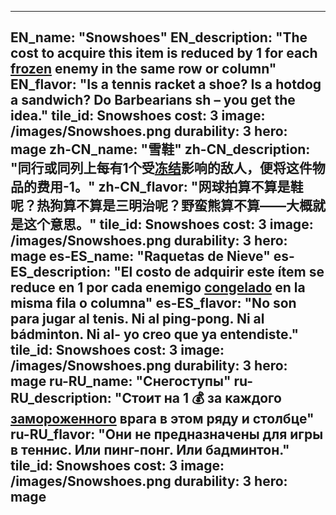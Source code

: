 ---

EN_name: "Snowshoes"
EN_description: "The cost to acquire this item is reduced by 1 for each <u>frozen</u> enemy in the same row or column"
EN_flavor: "Is a tennis racket a shoe? Is a hotdog a sandwich? Do Barbearians sh – you get the idea."
tile_id: Snowshoes
cost: 3
image: /images/Snowshoes.png
durability: 3
hero: mage
zh-CN_name: "雪鞋"
zh-CN_description: "同行或同列上每有1个受<u>冻结</u>影响的敌人，便将这件物品的费用-1。"
zh-CN_flavor: "网球拍算不算是鞋呢？热狗算不算是三明治呢？野蛮熊算不算——大概就是这个意思。"
tile_id: Snowshoes
cost: 3
image: /images/Snowshoes.png
durability: 3
hero: mage
es-ES_name: "Raquetas de Nieve"
es-ES_description: "El costo de adquirir este ítem se reduce en 1 por cada enemigo <u>congelado</u> en la misma fila o columna"
es-ES_flavor: "No son para jugar al tenis. Ni al ping-pong. Ni al bádminton. Ni al- yo creo que ya entendiste."
tile_id: Snowshoes
cost: 3
image: /images/Snowshoes.png
durability: 3
hero: mage
ru-RU_name: "Снегоступы"
ru-RU_description: "Стоит на 1 💰 за каждого <u>замороженного</u> врага в этом ряду и столбце"
ru-RU_flavor: "Они не предназначены для игры в теннис. Или пинг-понг. Или бадминтон."
tile_id: Snowshoes
cost: 3
image: /images/Snowshoes.png
durability: 3
hero: mage
---